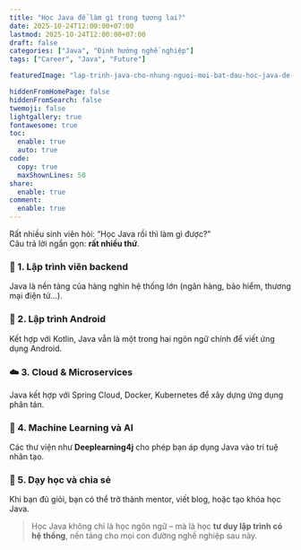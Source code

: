 ```yaml
---
title: "Học Java để làm gì trong tương lai?"
date: 2025-10-24T12:00:00+07:00
lastmod: 2025-10-24T12:00:00+07:00
draft: false
categories: ["Java", "Định hướng nghề nghiệp"]
tags: ["Career", "Java", "Future"]

featuredImage: "lap-trinh-java-cho-nhung-nguoi-moi-bat-dau-hoc-java-de-lam-gi.png"

hiddenFromHomePage: false
hiddenFromSearch: false
twemoji: false
lightgallery: true
fontawesome: true
toc:
  enable: true
  auto: true
code:
  copy: true
  maxShownLines: 50
share:
  enable: true
comment:
  enable: true
---
```


Rất nhiều sinh viên hỏi: “Học Java rồi thì làm gì được?”  
Câu trả lời ngắn gọn: **rất nhiều thứ**.

### 💼 1. Lập trình viên backend
Java là nền tảng của hàng nghìn hệ thống lớn (ngân hàng, bảo hiểm, thương mại điện tử...).

### 📱 2. Lập trình Android
Kết hợp với Kotlin, Java vẫn là một trong hai ngôn ngữ chính để viết ứng dụng Android.

### ☁️ 3. Cloud & Microservices
Java kết hợp với Spring Cloud, Docker, Kubernetes để xây dựng ứng dụng phân tán.

### 🧠 4. Machine Learning và AI
Các thư viện như **Deeplearning4j** cho phép bạn áp dụng Java vào trí tuệ nhân tạo.

### 🚀 5. Dạy học và chia sẻ
Khi bạn đủ giỏi, bạn có thể trở thành mentor, viết blog, hoặc tạo khóa học Java.

> Học Java không chỉ là học ngôn ngữ – mà là học **tư duy lập trình có hệ thống**, nền tảng cho mọi con đường nghề nghiệp sau này.
